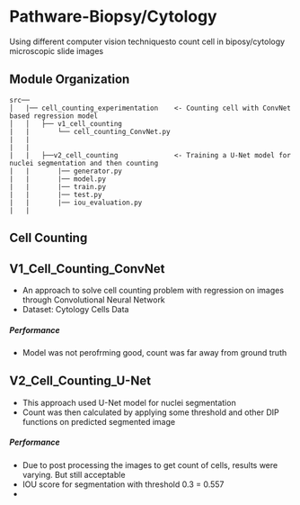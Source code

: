 Pathware-Biopsy/Cytology
==============================

Using different computer vision techniquesto count cell in biposy/cytology microscopic slide images

Module Organization
------------

    src──
    │   |── cell_counting_experimentation    <- Counting cell with ConvNet based regression model
    │   │   ├── v1_cell_counting
    |   |       └── cell_counting_ConvNet.py
    |   |
    |   |
    |   |   ├──v2_cell_counting              <- Training a U-Net model for nuclei segmentation and then counting
    |   |       |── generator.py
    |   |       |── model.py
    |   |       |── train.py
    |   |       |── test.py
    |   |       |── iou_evaluation.py
    |   |


Cell Counting
------------

## V1_Cell_Counting_ConvNet
- An approach to solve cell counting problem with regression on images through Convolutional Neural Network
- Dataset: Cytology Cells Data

##### Performance
- Model was not perofrming good, count was far away from ground truth


## V2_Cell_Counting_U-Net
- This approach used U-Net model for nuclei segmentation
- Count was then calculated by applying some threshold and other DIP functions on predicted segmented image

##### Performance
- Due to post processing the images to get count of cells, results were varying. But still acceptable
- IOU score for segmentation with threshold 0.3 = 0.557
- 